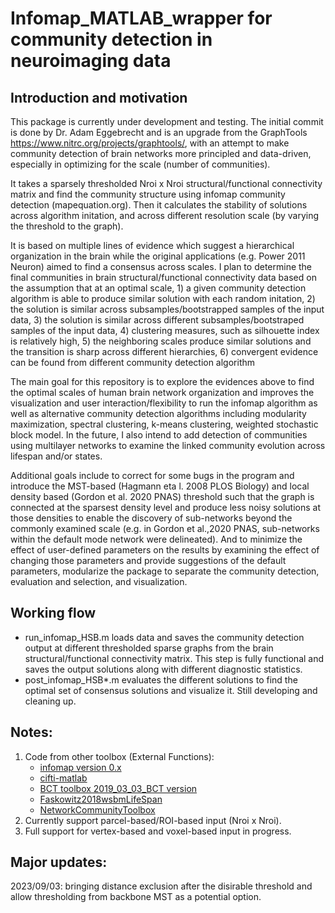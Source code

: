 # Infomap_MATLAB_wrapper for community detection in neuroimaging data

## Introduction and motivation
This package is currently under development and testing. The initial commit is done by Dr. Adam Eggebrecht and is an upgrade from the GraphTools https://www.nitrc.org/projects/graphtools/, with an attempt to make community detection of brain networks more principled and data-driven, especially in optimizing for the scale (number of communities).

It takes a sparsely thresholded Nroi x Nroi structural/functional connectivity matrix and find the community structure using infomap community detection (mapequation.org).
Then it calculates the stability of solutions across algorithm initation, and across different resolution scale (by varying the threshold to the graph). 

It is based on multiple lines of evidence which suggest a hierarchical organization in the brain while the original applications (e.g. Power 2011 Neuron) aimed to find a consensus across scales. I plan to determine the final communities in brain structural/functional connectivity data based on the assumption that at an optimal scale, 1) a given community detection algorithm is able to produce similar solution with each random initation, 2) the solution is similar across subsamples/bootstrapped samples of the input data, 3) the solution is similar across different subsamples/bootstraped samples of the input data, 4) clustering measures, such as silhouette index is relatively high, 5) the neighboring scales produce similar solutions and the transition is sharp across different hierarchies, 6) convergent evidence can be found from different community detection algorithm

The main goal for this repository is to explore the evidences above to find the optimal scales of human brain network organization and improves the visualization and user interaction/flexibility to run the infomap algorithm as well as alternative community detection algorithms including modularity maximization, spectral clustering, k-means clustering, weighted stochastic block model. In the future, I also intend to add detection of communities using multilayer networks to examine the linked community evolution across lifespan and/or states.

Additional goals include to correct for some bugs in the program and introduce the MST-based (Hagmann eta l. 2008 PLOS Biology) and local density based (Gordon et al. 2020 PNAS) threshold such that the graph is connected at the sparsest density level and produce less noisy solutions at those densities to enable the discovery of sub-networks beyond the commonly examined scale (e.g. in Gordon et al.,2020 PNAS, sub-networks within the default mode network were delineated). And to minimize the effect of user-defined parameters on the results by examining the effect of changing those parameters and provide suggestions of the default parameters, modularize the package to separate the community detection, evaluation and selection, and visualization.

## Working flow
- run_infomap_HSB.m loads data and saves the community detection output at different thresholded sparse graphs from the brain structural/functional connectivity matrix. This step is fully functional and saves the output solutions along with different diagnostic statistics.
- post_infomap_HSB*.m evaluates the different solutions to find the optimal set of consensus solutions and visualize it. Still developing and cleaning up.

## Notes:
1. Code from other toolbox (External Functions):
   - [infomap version 0.x](mapequation.org) 
   - [cifti-matlab](https://github.com/Washington-University/cifti-matlab)
   - [BCT toolbox 2019_03_03_BCT version](https://sites.google.com/site/bctnet/) 
   - [Faskowitz2018wsbmLifeSpan](https://github.com/faskowit/Faskowitz2018wsbmLifeSpan/tree/master)
   - [NetworkCommunityToolbox](http://commdetect.weebly.com/)
2. Currently support parcel-based/ROI-based input (Nroi x Nroi).
3. Full support for vertex-based and voxel-based input in progress.

## Major updates:
2023/09/03: bringing distance exclusion after the disirable threshold and allow thresholding from backbone MST as a potential option. 

